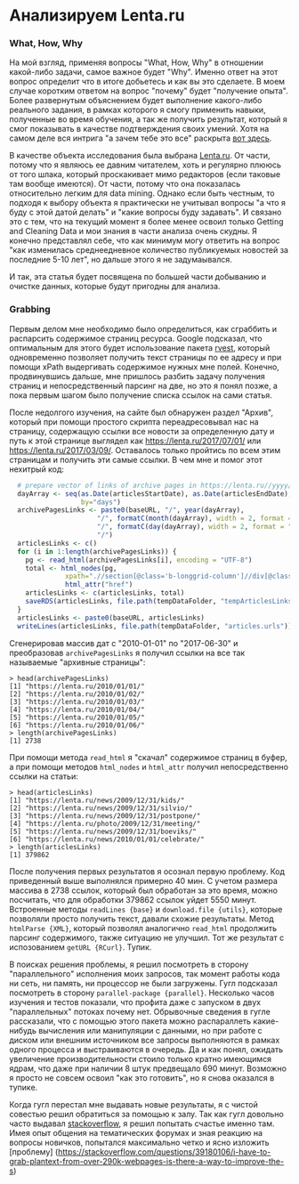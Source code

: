 # Анализируем Lenta.ru
### What, How, Why

На мой взгляд, применяя вопросы "What, How, Why" в отношении какой-либо задачи, самое важное будет "Why". Именно ответ на этот вопрос определит что в итоге добьетесь и как вы это сделаете. В моем случае коротким ответом на вопрос "почему" будет "получение опыта". Более развернутым объяснением будет выполнение какого-либо реального задания, в рамках которого я смогу применить навыки, полученные во время обучения, а так же получить результат, который я смог показывать в качестве подтверждения своих умений. Хотя на самом деле вся интрига "а зачем тебе это все" раскрыта  [вот здесь](https://habrahabr.ru/post/329906). 

В качестве объекта исследования была выбрана [Lenta.ru](https://lenta.ru). От части, потому что я являюсь ее давним читателем, хоть и регулярно плююсь от того шлака, который проскакивает мимо редакторов (если таковые там вообще имеются). От части, потому что она показалась относительно легким для data mining. Однако если быть честным, то подходя к выбору объекта я практически не учитывал вопросы "а что я буду с этой датой делать" и "какие вопросы буду задавать". И связано это с тем, что на текущий момент я более менее освоил только Getting and Cleaning Data и мои знания в части анализа очень скудны. Я конечно представлял себе, что как минимум могу ответить на вопрос "как изменилась среднеедневное количество публикуемых новостей за последние 5-10 лет", но дальше этого я не задумаывался.  

И так, эта статья будет посвящена по большей части добыванию и очистке данных, которые будут пригодны для анализа. 

### Grabbing
Первым делом мне необходимо было определиться, как сграббить и распарсить содержимое страниц ресурса. Google подсказал, что оптимальным для этого будет использование пакета [rvest](https://cran.r-project.org/web/packages/rvest/rvest.pdf), который одновременно позволяет получить текст страницы по ее адресу и при помощи xPath выдергивать содержимое нужных мне полей. Конечно, продвинувшись дальше, мне пришлось разбить задачу получения страниц и непосредственный парсинг на две, но это я понял позже, а пока первым шагом было получение списка ссылок на сами статья.

После недолгого изучения, на сайте был обнаружен раздел "Архив", который при помощи простого скрипта переадресовывал нас на страницу, содержащую ссылки все новости за определенную дату и путь к этой странице выглядел как https://lenta.ru/2017/07/01/ или https://lenta.ru/2017/03/09/. Оставалось только пройтись по всем этим страницам и получить эти самые ссылки. В чем мне и помог этот нехитрый код:
```R
  # prepare vector of links of archive pages in https://lenta.ru//yyyy/mm/dd/ format
  dayArray <- seq(as.Date(articlesStartDate), as.Date(articlesEndDate), 
                  by="days")
  archivePagesLinks <- paste0(baseURL, "/", year(dayArray), 
                      "/", formatC(month(dayArray), width = 2, format = "d", flag = "0"), 
                      "/", formatC(day(dayArray), width = 2, format = "d", flag = "0"), 
                      "/")
  articlesLinks <- c()
  for (i in 1:length(archivePagesLinks)) {
    pg <- read_html(archivePagesLinks[i], encoding = "UTF-8")
    total <- html_nodes(pg, 
              xpath=".//section[@class='b-longgrid-column']//div[@class='titles']//a") %>% 
              html_attr("href")   
    articlesLinks <- c(articlesLinks, total)
    saveRDS(articlesLinks, file.path(tempDataFolder, "tempArticlesLinks.rds"))
  }
  articlesLinks <- paste0(baseURL, articlesLinks)
  writeLines(articlesLinks, file.path(tempDataFolder, "articles.urls"))
```
Сгенерировав массив дат с "2010-01-01" по "2017-06-30" и преобразовав `archivePagesLinks` я получил ссылки на все так называемые "архивные страницы":

```
> head(archivePagesLinks)
[1] "https://lenta.ru/2010/01/01/"
[2] "https://lenta.ru/2010/01/02/"
[3] "https://lenta.ru/2010/01/03/"
[4] "https://lenta.ru/2010/01/04/"
[5] "https://lenta.ru/2010/01/05/"
[6] "https://lenta.ru/2010/01/06/"
> length(archivePagesLinks)
[1] 2738
```
При помощи метода `read_html` я "скачал" содержимое страниц в буфер, а при помощи методов `html_nodes` и `html_attr` получил непосредственно ссылки на статьи:
```
> head(articlesLinks)
[1] "https://lenta.ru/news/2009/12/31/kids/"     
[2] "https://lenta.ru/news/2009/12/31/silvio/"   
[3] "https://lenta.ru/news/2009/12/31/postpone/" 
[4] "https://lenta.ru/photo/2009/12/31/meeting/" 
[5] "https://lenta.ru/news/2009/12/31/boeviks/"  
[6] "https://lenta.ru/news/2010/01/01/celebrate/"
> length(articlesLinks)
[1] 379862
```

После получения первых результатов я осознал первую проблему. Код приведенный выше выполнялся примерно 40 мин. С учетом размера массива в 2738 ссылок, который был обработан за это время, можно посчитать, что для обработки 379862 ссылок уйдет 5550 минут. Встроенные методы `readLines {base}` и `download.file {utils}`, которые позволяли просто получить текст, давали схожие результаты. Метод `htmlParse {XML}`, который позволял аналогично `read_html` продолжить парсинг содержимого, также ситуацию не улучшил. Тот же результат с испозованием `getURL {RCurl}`. Тупик.

В поисках решения проблемы, я решил посмотреть в сторону "параллельного" исполнения моих запросов, так момент работы кода ни сеть, ни память, ни процессор не были загружены. Гугл подсказал посмотреть в сторону `parallel-package {parallel}`. Несколько часов изучения и тестов показали, что профита даже с запуском в двух "параллельных" потоках почему нет. Обрывочные сведения в гугле рассказали, что с помощью этого пакета можно распараллеть какие-нибудь вычисления или манипуляции с данными, но при работе с диском или внешним источником все запросы выполняются в рамках одного процесса и выстраиваются в очередь. Да и как понял, ожидать увеличение производительности стоило только кратно имеющимся ядрам, что даже при наличии 8 штук предвещало 690 минут. Возможно я просто не совсем освоил "как это готовить", но я снова оказался в тупике.

Когда гугл перестал мне выдавать новые результаты, я с чистой совестью решил обратиться за помощью к залу. Так как гугл довольно часто выдавал [stackoverflow](https://stackoverflow.com), я решил попытать счастье именно там. Имея опыт общения на тематических форумах и зная реакцию на вопросы новичков, попытался максимально четко и ясно изложить [проблему] (https://stackoverflow.com/questions/39180106/i-have-to-grab-plantext-from-over-290k-webpages-is-there-a-way-to-improve-the-s)